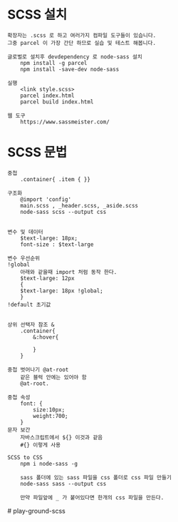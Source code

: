 # SCSS 설치 
    확장자는 .scss 로 하고 여러가지 컴파일 도구들이 있습니다. 
    그중 parcel 이 가장 간단 하므로 실습 및 테스트 해봅니다. 
    
    글로벌로 설치후 devdependency 로 node-sass 설치 
        npm install -g parcel 
        npm install -save-dev node-sass 

    실행 
        <link style.scss>
        parcel index.html 
        parcel build index.html 
    
    웹 도구 
        https://www.sassmeister.com/

# SCSS 문법 
    중첩 
        .container{ .item { }}
    
    구조화 
        @import 'config'
        main.scss , _header.scss, _aside.scss 
        node-sass scss --output css

    
    변수 및 데이터
        $text-large: 18px;
        font-size : $text-large
    
    변수 우선순위 
    !global
        아래와 같을때 import 처럼 동작 한다. 
        $text-large: 12px
        {
        $text-large: 18px !global;
        }
    !default 초기값 


    상위 선택자 참조 &
        .container{
            &:hover{

            }
        }
    
    중첩 벗어나기 @at-root
        같은 블럭 안에는 있어야 함 
        @at-root.

    중첩 속성 
        font: {
            size:10px;
            weight:700;
        }
    문자 보간
        자바스크립트에서 ${} 이것과 같음 
        #{} 이렇게 사용 

    SCSS to CSS
        npm i node-sass -g
        
        sass 폴더에 있는 sass 파일을 css 폴더로 css 파일 만들기 
        node-sass sass --output css

        만약 파일앞에 _ 가 붙어있다면 한개의 css 파일을 만든다. 

        

    
    
    

#   p l a y - g r o u n d - s c s s  
 